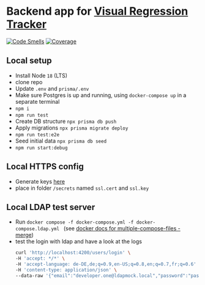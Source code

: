 # Backend app for [Visual Regression Tracker](https://github.com/Visual-Regression-Tracker/Visual-Regression-Tracker)

[![Code Smells](https://sonarcloud.io/api/project_badges/measure?project=Visual-Regression-Tracker_backend&metric=code_smells)](https://sonarcloud.io/summary/new_code?id=Visual-Regression-Tracker_backend)
[![Coverage](https://sonarcloud.io/api/project_badges/measure?project=Visual-Regression-Tracker_backend&metric=coverage)](https://sonarcloud.io/summary/new_code?id=Visual-Regression-Tracker_backend)

## Local setup

- Install Node `18` (LTS)
- clone repo
- Update `.env` and `prisma/.env`
- Make sure Postgres is up and running, using `docker-compose up` in a separate terminal
- `npm i`
- `npm run test`
- Create DB structure `npx prisma db push`
- Apply migrations `npx prisma migrate deploy`
- `npm run test:e2e`
- Seed initial data `npx prisma db seed`
- `npm run start:debug`

## Local HTTPS config

- Generate keys [here](https://www.selfsignedcertificate.com/)
- place in folder `/secrets` named `ssl.cert` and `ssl.key`

## Local LDAP test server

- Run `docker compose -f docker-compose.yml -f docker-compose.ldap.yml ` (see [docker docs for multiple-compose-files - merge](https://docs.docker.com/compose/multiple-compose-files/merge/))
- test the login with ldap and have a look at the logs
    ```sh
    curl 'http://localhost:4200/users/login' \
    -H 'accept: */*' \
    -H 'accept-language: de-DE,de;q=0.9,en-US;q=0.8,en;q=0.7,fr;q=0.6' \
    -H 'content-type: application/json' \
    --data-raw '{"email":"developer.one@ldapmock.local","password":"password"}'
    ```